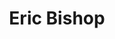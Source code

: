 ---
layout: page
title: Eric Bishop
description: Fall 2021
img: assets/img/members/EricBishop.jpeg
importance: 1
category: Undergraduate Student Alumni
redirect: https://www.ericbishop.net
---
